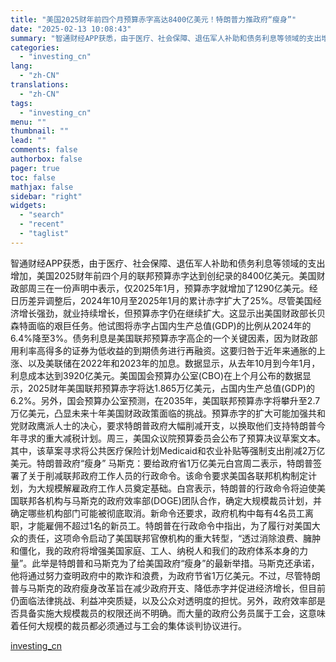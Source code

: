 ```yaml
---
title: "美国2025财年前四个月预算赤字高达8400亿美元！特朗普力推政府“瘦身”"
date: "2025-02-13 10:08:43"
summary: "智通财经APP获悉，由于医疗、社会保障、退伍军人补助和债务利息等领域的支出增加，美国2025财年前..."
categories:
  - "investing_cn"
lang:
  - "zh-CN"
translations:
  - "zh-CN"
tags:
  - "investing_cn"
menu: ""
thumbnail: ""
lead: ""
comments: false
authorbox: false
pager: true
toc: false
mathjax: false
sidebar: "right"
widgets:
  - "search"
  - "recent"
  - "taglist"
---
```


智通财经APP获悉，由于医疗、社会保障、退伍军人补助和债务利息等领域的支出增加，美国2025财年前四个月的联邦预算赤字达到创纪录的8400亿美元。美国财政部周三在一份声明中表示，仅2025年1月，预算赤字就增加了1290亿美元。经日历差异调整后，2024年10月至2025年1月的累计赤字扩大了25%。尽管美国经济增长强劲，就业持续增长，但预算赤字仍在继续扩大。这显示出美国财政部长贝森特面临的艰巨任务。他试图将赤字占国内生产总值(GDP)的比例从2024年的6.4%降至3%。债务利息是美国联邦预算赤字高企的一个关键因素，因为财政部用利率高得多的证券为低收益的到期债务进行再融资。这要归咎于近年来通胀的上涨、以及美联储在2022年和2023年的加息。数据显示，从去年10月到今年1月，利息成本达到3920亿美元。美国国会预算办公室(CBO)在上个月公布的数据显示，2025财年美国联邦预算赤字将达1.865万亿美元，占国内生产总值(GDP)的6.2%。另外，国会预算办公室预测，在2035年，美国联邦预算赤字将攀升至2.7万亿美元，凸显未来十年美国财政政策面临的挑战。预算赤字的扩大可能加强共和党财政鹰派人士的决心，要求特朗普政府大幅削减开支，以换取他们支持特朗普今年寻求的重大减税计划。周三，美国众议院预算委员会公布了预算决议草案文本。其中，该草案寻求将公共医疗保险计划Medicaid和农业补贴等强制支出削减2万亿美元。特朗普政府“瘦身” 马斯克：要给政府省1万亿美元白宫周二表示，特朗普签署了关于削减联邦政府工作人员的行政命令。该命令要求美国各联邦机构制定计划，为大规模解雇政府工作人员奠定基础。白宫表示，特朗普的行政命令将迫使美国联邦各机构与马斯克的政府效率部(DOGE)团队合作，确定大规模裁员计划，并确定哪些机构部门可能被彻底取消。新命令还要求，政府机构中每有4名员工离职，才能雇佣不超过1名的新员工。特朗普在行政命令中指出，为了履行对美国大众的责任，这项命令启动了美国联邦官僚机构的重大转型，“透过消除浪费、臃肿和僵化，我的政府将增强美国家庭、工人、纳税人和我们的政府体系本身的力量”。此举是特朗普和马斯克为了给美国政府“瘦身”的最新举措。马斯克还承诺，他将通过努力查明政府中的欺诈和浪费，为政府节省1万亿美元。不过，尽管特朗普与马斯克的政府瘦身改革旨在减少政府开支、降低赤字并促进经济增长，但目前仍面临法律挑战、利益冲突质疑，以及公众对透明度的担忧。另外，政府效率部是否具备实施大规模裁员的权限还尚不明确。而大量的政府公务员属于工会，这意味着任何大规模的裁员都必须通过与工会的集体谈判协议进行。

[investing_cn](https://cn.investing.com/news/stock-market-news/article-2669266)
